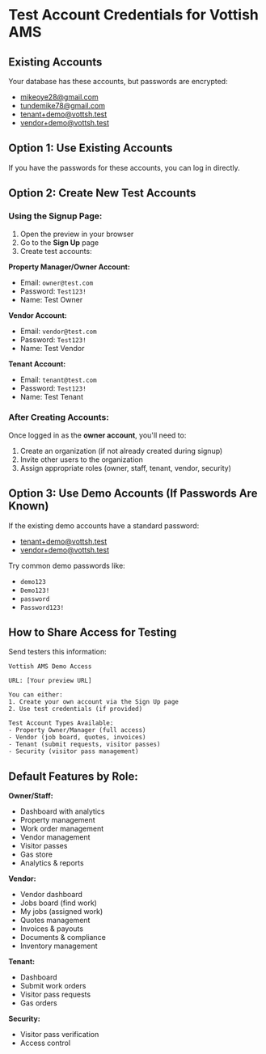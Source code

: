 # Test Account Credentials for Vottish AMS

## Existing Accounts
Your database has these accounts, but passwords are encrypted:
- mikeoye28@gmail.com
- tundemike78@gmail.com
- tenant+demo@vottsh.test
- vendor+demo@vottsh.test

## Option 1: Use Existing Accounts
If you have the passwords for these accounts, you can log in directly.

## Option 2: Create New Test Accounts

### Using the Signup Page:
1. Open the preview in your browser
2. Go to the **Sign Up** page
3. Create test accounts:

**Property Manager/Owner Account:**
- Email: `owner@test.com`
- Password: `Test123!`
- Name: Test Owner

**Vendor Account:**
- Email: `vendor@test.com`
- Password: `Test123!`
- Name: Test Vendor

**Tenant Account:**
- Email: `tenant@test.com`
- Password: `Test123!`
- Name: Test Tenant

### After Creating Accounts:

Once logged in as the **owner account**, you'll need to:
1. Create an organization (if not already created during signup)
2. Invite other users to the organization
3. Assign appropriate roles (owner, staff, tenant, vendor, security)

## Option 3: Use Demo Accounts (If Passwords Are Known)

If the existing demo accounts have a standard password:
- tenant+demo@vottsh.test
- vendor+demo@vottsh.test

Try common demo passwords like:
- `demo123`
- `Demo123!`
- `password`
- `Password123!`

## How to Share Access for Testing

Send testers this information:

```
Vottish AMS Demo Access

URL: [Your preview URL]

You can either:
1. Create your own account via the Sign Up page
2. Use test credentials (if provided)

Test Account Types Available:
- Property Owner/Manager (full access)
- Vendor (job board, quotes, invoices)
- Tenant (submit requests, visitor passes)
- Security (visitor pass management)
```

## Default Features by Role:

**Owner/Staff:**
- Dashboard with analytics
- Property management
- Work order management
- Vendor management
- Visitor passes
- Gas store
- Analytics & reports

**Vendor:**
- Vendor dashboard
- Jobs board (find work)
- My jobs (assigned work)
- Quotes management
- Invoices & payouts
- Documents & compliance
- Inventory management

**Tenant:**
- Dashboard
- Submit work orders
- Visitor pass requests
- Gas orders

**Security:**
- Visitor pass verification
- Access control
